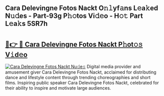 ## Cara Delevingne Fotos Nackt O𝚗𝚕yf𝚊ns L𝚎a𝚔ed N𝚞𝚍es - Part-93g P𝚑𝚘tos Vi𝚍𝚎o - H𝚘𝚝 Part L𝚎a𝚔s 5SR7h

# <h2><a href="http://kfdb788.oniu.top/?m=Cara+Delevingne+Fotos+Nackt">🔗👉 🔴 Cara Delevingne Fotos Nackt P𝚑ot𝚘𝚜 V𝚒d𝚎o</a></h2>

[![Cara Delevingne Fotos Nackt Nu𝚍e𝚜](https://i.imgur.com/0qMVB7G.gif)](http://kfdb788.oniu.top/?m=Cara+Delevingne+Fotos+Nackt)
Digital media provider and amusement giver Cara Delevingne Fotos Nackt, acclaimed for distributing dance and lifestyle content through trending choreographies and short films. Inspiring public speaker Cara Delevingne Fotos Nackt, celebrated for their ability to inspire and motivate large audiences.  
